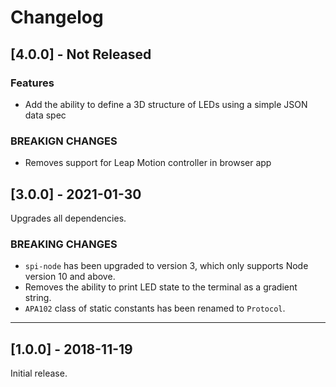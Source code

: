 # Changelog

## [4.0.0] - Not Released

### Features

- Add the ability to define a 3D structure of LEDs using a simple JSON data spec

### BREAKIGN CHANGES

- Removes support for Leap Motion controller in browser app

## [3.0.0] - 2021-01-30

Upgrades all dependencies.

### BREAKING CHANGES

- `spi-node` has been upgraded to version 3, which only supports Node version 10 and above.
- Removes the ability to print LED state to the terminal as a gradient string.
- `APA102` class of static constants has been renamed to `Protocol`.

---

## [1.0.0] - 2018-11-19

Initial release.
